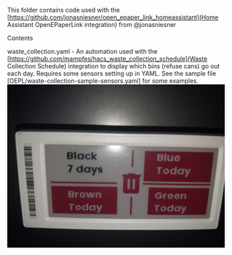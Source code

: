 This folder contains code used with the [https://github.com/jonasniesner/open_epaper_link_homeassistant](Home Assistant OpenEPaperLink integration) from @jonasniesner

Contents

waste_collection.yaml - An automation used with the [https://github.com/mampfes/hacs_waste_collection_schedule](Waste Collection Schedule) integration to display which bins (refuse cans) go out each day. Requires some sensors setting up in YAML. See the sample file [OEPL/waste-collection-sample-sensors.yaml] for some examples.
![The tag on the night the bin should go out (the day before they're emptied)](./OEPL/bins_tag.jpg)
